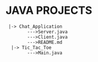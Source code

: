 # JAVA PROJECTS
     |-> Chat_Application
            --->Server.java
            --->Client.java
            --->README.md
      |-> Tic_Tac_Toe
            --->Main.java
